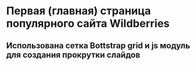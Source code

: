 # Первая (главная) страница популярного сайта Wildberries
## Использована сетка Bottstrap grid и js модуль для создания прокрутки слайдов
